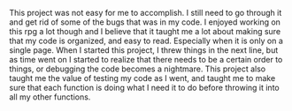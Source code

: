 This project was not easy for me to accomplish. I still need to go through it and get rid of some of the bugs that was in my code. I enjoyed working on this rpg a lot though and I believe that it taught me a lot about making sure that my code is organized, and easy to read. Especially when it is only on a single page. When I started this project, I threw things in the next line, but as time went on I started to realize that there needs to be a certain order to things, or debugging the code becomes a nightmare. This project also taught me the value of testing my code as I went, and taught me to make sure that each function is doing what I need it to do before throwing it into all my other functions.
